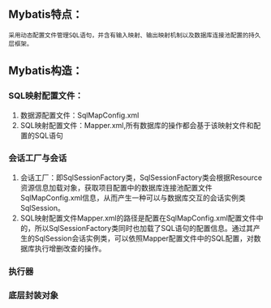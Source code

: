 ## Mybatis特点：
    采用动态配置文件管理SQL语句，并含有输入映射、输出映射机制以及数据库连接池配置的持久层框架。
## Mybatis构造：
### SQL映射配置文件：
1. 数据源配置文件：SqlMapConfig.xml
2. SQL映射配置文件：Mapper.xml,所有数据库的操作都会基于该映射文件和配置的SQL语句
   
### 会话工厂与会话
1. 会话工厂：即SqlSessionFactory类，SqlSessionFactory类会根据Resource资源信息加载对象，获取项目配置中的数据库连接池配置文件SqlMapConfig.xml信息，从而产生一种可以与数据库交互的会话实例类SqlSession。
2. SQL映射配置文件Mapper.xml的路径是配置在SqlMapConfig.xml配置文件中的，所以SqlSessionFactory类同时也加载了SQL语句的配置信息。通过其产生的SqlSession会话实例类，可以依照Mapper配置文件中的SQL配置，对数据库执行增删改查的操作。
        
### 执行器
### 底层封装对象